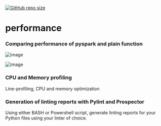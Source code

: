 [![GitHub repo size](https://img.shields.io/github/repo-size/TheNewThinkTank/performance?style=flat&logo=github&logoColor=whitesmoke&label=Repo%20Size)](https://github.com/TheNewThinkTank/performance/archive/refs/heads/main.zip)
# performance

### Comparing performance of pyspark and plain function

![image](img/data.png)

![image](img/ratio.png)

### CPU and Memory profiling

Line-profiling, CPU and memory optimization

### Generation of linting reports with Pylint and Prospector

Using either BASH or Powershell script,
generate linting reports for your Python files
using your linter of choice.
